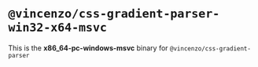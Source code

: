 # `@vincenzo/css-gradient-parser-win32-x64-msvc`

This is the **x86_64-pc-windows-msvc** binary for `@vincenzo/css-gradient-parser`
